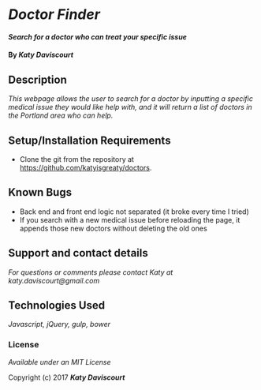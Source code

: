# _Doctor Finder_

#### _Search for a doctor who can treat your specific issue_

#### By _**Katy Daviscourt**_

## Description

_This webpage allows the user to search for a doctor by inputting a specific medical issue they would like help with, and it will return a list of doctors in the Portland area who can help._

## Setup/Installation Requirements

* Clone the git from the repository at https://github.com/katyisgreaty/doctors.


## Known Bugs

* Back end and front end logic not separated (it broke every time I tried)
* If you search with a new medical issue before reloading the page, it appends those new doctors without deleting the old ones

## Support and contact details

_For questions or comments please contact Katy at katy.daviscourt@gmail.com_

## Technologies Used

_Javascript, jQuery, gulp, bower_

### License

*Available under an MIT License*

Copyright (c) 2017 **_Katy Daviscourt_**
